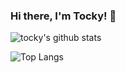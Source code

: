 ### Hi there, I'm Tocky! 👋

![tocky's github stats](https://github-readme-stats-tttocklll.vercel.app/api?username=tttocklll&show_icons=true&theme=transparent&card_width=500&rank_icon=github)


![Top Langs](https://github-readme-stats-tttocklll.vercel.app/api/top-langs/?username=tttocklll&theme=transparent&card_width=500)


<!--
**tttocklll/tttocklll** is a ✨ _special_ ✨ repository because its `README.md` (this file) appears on your GitHub profile.

Here are some ideas to get you started:

- 🔭 I’m currently working on ...
- 🌱 I’m currently learning ...
- 👯 I’m looking to collaborate on ...
- 🤔 I’m looking for help with ...
- 💬 Ask me about ...
- 📫 How to reach me: ...
- 😄 Pronouns: ...
- ⚡ Fun fact: ...
-->
